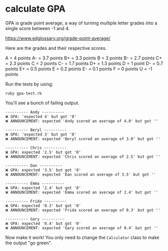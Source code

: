 # calculate GPA
GPA is grade point average, a way of turning multiple letter grades into a single score between -1 and 4.

https://www.edglossary.org/grade-point-average/

Here are the grades and their respective scores.

A = 4 points
A- = 3.7 points
B+ = 3.3 points
B = 3 points
B- = 2.7 points
C+ = 2.3 points
C = 2 points
C- = 1.7 points
D+ = 1.3 points
D = 1 point
D- = 0.7 points
E+ = 0.5 points
E = 0.2 points
E- = 0.1 points
F = 0 points
U = -1 points

Run the tests by using:

```shell
ruby gpa-test.rb
```

You'll see a bunch of failing output.

```
---------- Andy ----------
❌ GPA: 'expected 4' but got '0'
❌ ANNOUNCEMENT: expected 'Andy scored an average of 4.0' but got '' 

---------- Beryl ----------
❌ GPA: 'expected 3' but got '0'
❌ ANNOUNCEMENT: expected 'Beryl scored an average of 3.0' but got '' 

---------- Chris ----------
❌ GPA: expected '2.5' but got '0'
❌ ANNOUNCEMENT: expected 'Chris scored an average of 2.5' but got '' 

---------- Dan ----------
❌ GPA: expected '3.5' but got '0'
❌ ANNOUNCEMENT: expected 'Dan scored an average of 3.5' but got '' 

---------- Emma ----------
❌ GPA: expected '2.4' but got '0'
❌ ANNOUNCEMENT: expected 'Emma scored an average of 2.4' but got '' 

---------- Frida ----------
❌ GPA: expected '0.3' but got '0'
❌ ANNOUNCEMENT: expected 'Frida scored an average of 0.3' but got '' 

---------- Gary ----------
❌ GPA: expected '0.4' but got '0'
❌ ANNOUNCEMENT: expected 'Gary scored an average of 0.4' but got '' 
```

Now make it work! You only need to change the `Calculator` class to make the output "go green".
